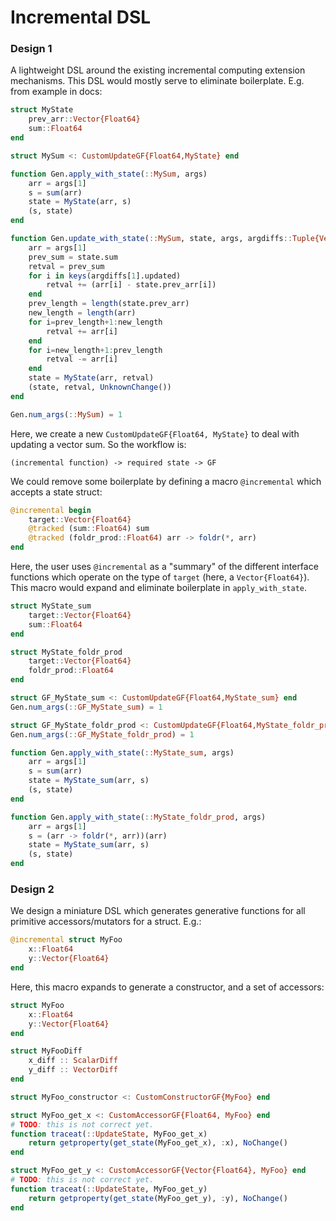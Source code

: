 # Incremental DSL

### Design 1

A lightweight DSL around the existing incremental computing extension mechanisms. This DSL would mostly serve to eliminate boilerplate.
E.g. from example in docs:

```julia
struct MyState
    prev_arr::Vector{Float64}
    sum::Float64
end

struct MySum <: CustomUpdateGF{Float64,MyState} end

function Gen.apply_with_state(::MySum, args)
    arr = args[1]
    s = sum(arr)
    state = MyState(arr, s)
    (s, state)
end

function Gen.update_with_state(::MySum, state, args, argdiffs::Tuple{VectorDiff})
    arr = args[1]
    prev_sum = state.sum
    retval = prev_sum
    for i in keys(argdiffs[1].updated)
        retval += (arr[i] - state.prev_arr[i])
    end
    prev_length = length(state.prev_arr)
    new_length = length(arr)
    for i=prev_length+1:new_length
        retval += arr[i]
    end
    for i=new_length+1:prev_length
        retval -= arr[i]
    end
    state = MyState(arr, retval)
    (state, retval, UnknownChange())
end

Gen.num_args(::MySum) = 1
```

Here, we create a new `CustomUpdateGF{Float64, MyState}` to deal with updating a vector sum. So the workflow is:

`(incremental function) -> required state -> GF`

We could remove some boilerplate by defining a macro `@incremental` which accepts a state struct:

```julia
@incremental begin
    target::Vector{Float64}
    @tracked (sum::Float64) sum
    @tracked (foldr_prod::Float64) arr -> foldr(*, arr)
end
```

Here, the user uses `@incremental` as a "summary" of the different interface functions which operate on the type of `target` (here, a `Vector{Float64}`). This macro would expand and eliminate boilerplate in `apply_with_state`.

```julia
struct MyState_sum
    target::Vector{Float64}
    sum::Float64
end

struct MyState_foldr_prod
    target::Vector{Float64}
    foldr_prod::Float64
end

struct GF_MyState_sum <: CustomUpdateGF{Float64,MyState_sum} end
Gen.num_args(::GF_MyState_sum) = 1

struct GF_MyState_foldr_prod <: CustomUpdateGF{Float64,MyState_foldr_prod} end
Gen.num_args(::GF_MyState_foldr_prod) = 1

function Gen.apply_with_state(::MyState_sum, args)
    arr = args[1]
    s = sum(arr)
    state = MyState_sum(arr, s)
    (s, state)
end

function Gen.apply_with_state(::MyState_foldr_prod, args)
    arr = args[1]
    s = (arr -> foldr(*, arr))(arr)
    state = MyState_sum(arr, s)
    (s, state)
end
```

### Design 2

We design a miniature DSL which generates generative functions for all primitive accessors/mutators for a struct. E.g.:

```julia
@incremental struct MyFoo
    x::Float64
    y::Vector{Float64}
end
```

Here, this macro expands to generate a constructor, and a set of accessors:

```julia
struct MyFoo
    x::Float64
    y::Vector{Float64}
end

struct MyFooDiff
    x_diff :: ScalarDiff
    y_diff :: VectorDiff
end

struct MyFoo_constructor <: CustomConstructorGF{MyFoo} end

struct MyFoo_get_x <: CustomAccessorGF{Float64, MyFoo} end
# TODO: this is not correct yet.
function traceat(::UpdateState, MyFoo_get_x)
    return getproperty(get_state(MyFoo_get_x), :x), NoChange()
end

struct MyFoo_get_y <: CustomAccessorGF{Vector{Float64}, MyFoo} end
# TODO: this is not correct yet.
function traceat(::UpdateState, MyFoo_get_y)
    return getproperty(get_state(MyFoo_get_y), :y), NoChange()
end
```
